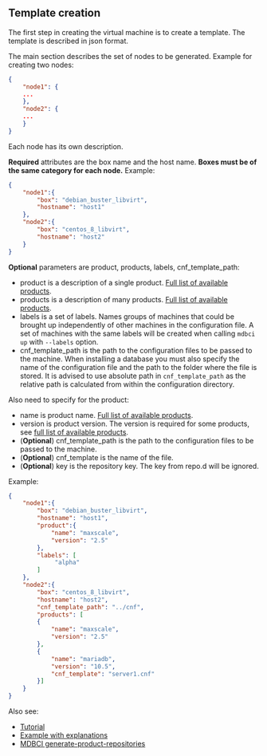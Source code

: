 ## Template creation

The first step in creating the virtual machine is to create a template.
The template is described in json format.

The main section describes the set of nodes to be generated.
Example for creating two nodes:
```json
{
    "node1": {
    ...
    },
    "node2": {
    ...
    }
}
```

Each node has its own description.

__Required__ attributes are the box name and the host name. __Boxes must be of the same category for each node.__
Example:
```json
{
    "node1":{
        "box": "debian_buster_libvirt",
        "hostname": "host1"
    },
    "node2":{
        "box": "centos_8_libvirt",
        "hostname": "host2"
    }
}
```
__Optional__ parameters are product, products, labels, cnf_template_path:
* product is a description of a single product. [Full list of available products](../all_products.md).
* products is a description of many products. [Full list of available products](../all_products.md).
* labels is a set of labels. Names groups of machines that could be brought up independently of other machines in the configuration file. A set of machines with the same labels will be created when calling `mdbci up` with `--labels` option.
* cnf_template_path is the path to the configuration files to be passed to the machine. When installing a database you must also specify the name of the configuration file and the path to the folder where the file is stored. It is advised to use absolute path in `cnf_template_path` as the relative path is calculated from within the configuration directory.

Also need to specify for the product:
* name is product name. [Full list of available products](../all_products.md).
* version is product version. The version is required for some products, see [full list of available products](../all_products.md).
* (__Optional__) cnf_template_path is the path to the configuration files to be passed to the machine.
* (__Optional__) cnf_template is the name of the file.
* (__Optional__) key is the repository key. The key from repo.d will be ignored.

Example:
```json
{
    "node1":{
        "box": "debian_buster_libvirt",
        "hostname": "host1",
        "product":{
            "name": "maxscale",
            "version": "2.5"
        },
        "labels": [
             "alpha"
        ]
    },
    "node2":{
        "box": "centos_8_libvirt",
        "hostname": "host2",
        "cnf_template_path": "../cnf",
        "products": [
        {
            "name": "maxscale",
            "version": "2.5"
        },
        {
            "name": "mariadb",
            "version": "10.5",
            "cnf_template": "server1.cnf"
        }]
    }
}
```

Also see:
* [Tutorial](../tutorial.md)
* [Example with explanations](../example_with_explanations.md)
* [MDBCI generate-product-repositories](../commands/generate-product-repositories.md)
